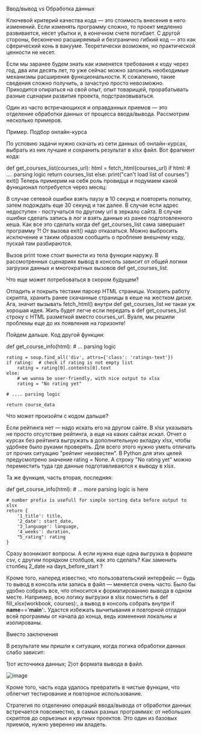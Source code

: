 Ввод/вывод vs Обработка данных


Ключевой критерий качества кода — это стоимость внесения в него изменений. 
Если изменять программу сложно, то проект медленно развивается, несет убытки 
и, в конечном счете погибает. С другой стороны, бесконечно расширяемый и 
безгранично гибкий код — это как сферический конь в вакууме. Теоретически 
возможен, но практической ценности не несет.

Если мы заранее будем знать как изменятся требования к коду через год, два или 
десять лет, то уже сейчас можно заложить необходимые механизмы расширения 
функциональности. К сожалению, такие сведения сложно получить, а зачастую 
просто невозможно. Приходится опираться на свой опыт, опыт товарищей, 
прорабатывать разные сценарии развития проекта, подстраховываться.

Один из часто встречающихся и оправданных приемов — это отделение обработки 
данных от процесса ввода/вывода. Рассмотрим несколько примеров.

Пример. Подбор онлайн-курса


По условию задачи нужно скачать из сети данных об онлайн-курсах, выбрать из 
них лучшие и сохранить результат в xlsx файл. Вот фрагмент кода:

def get_courses_list(courses_url):
    html = fetch_html(courses_url)
    if html:
        # .... parsing logic
        return courses_list
    else:
        print("can't load list of courses")
        exit()
Теперь примерим на себя роль провидца и подумаем какой функционал потребуется 
через месяц:

В случае сетевой ошибки взять паузу в 10 секунд и повторить попытку, затем 
подождать еще 30 секунд и так далее.
В случае если адрес недоступен - постучаться по другому url в зеркало сайта.
В случае ошибки сделать запись в лог и взять данные из ранее подготовленного 
кеша.
Как все это сделать когда def get_courses_list сама завершает программу ?! От 
вызова exit() надо отказаться. Можно выбросить исключение и таким образом 
сообщить о проблеме внешнему коду, пускай там разбираются.

Вызов print тоже стоит вынести из тела функции наружу. В рассмотренных 
сценариях вывод в консоль зависит от общей логики загрузки данных и 
многократных вызовов def get_courses_list.

Что еще может потребоваться в скором будущем?

Отладить и покрыть тестами парсер HTML страницы.
Ускорить работу скрипта, хранить ранее скачанные страницы в кеше на жестком 
диске.
Ага, значит вызывать fetch_html() внутри def get_courses_list не такая уж 
хорошая идея. Жить будет легче если передать в def get_courses_list строку с 
HTML разметкой вместо courses_url. Вуаля, мы решили проблемы еще до их 
появления на горизонте!

Пойдем дальше. Код другой функции:

def get_course_info(html):
    # ...  parsing logic

    rating = soup.find_all('div', attrs={'class': 'ratings-text'})
    if rating:  # check if rating is not empty list
        rating = rating[0].contents[0].text
    else:
        # we wanna be user-friendly, with nice output to xlsx
        rating = "No rating yet"

    # .... parsing logic

    return course_data
Что может произойти с кодом дальше?

Если рейтинга нет — надо искать его на другом сайте.
В xlsx указывать не просто отсутствие рейтинга, а еще на каких сайтах искал.
Отчет о курсах без рейтинга выгружать в дополнительную вкладку xlsx, чтобы 
удобнее было руками проверять.
Для всего этого нужно уметь отличать от прочих ситуацию "рейтинг неизвестен". 
В Python для этих целей предусмотрено значение rating = None. А строку "No 
rating yet" можно переместить туда где данные подготавливаются к выводу в xlsx.

Та же функция, часть вторая, последняя:

def get_course_info(html):
    # ... more parsing logic is here

    # number prefix is usefull for simple sorting data before output to xlsx
    return {
        '1_title': title,
        '2_date': start_date,
        '3_language': language,
        '4_weeks': duration,
        "5_rating": rating
    }
Сразу возникают вопросы. А если нужна еще одна выгрузка в формате csv, с 
другим порядком столбцов, как это сделать? Как заменить столбец 2_date на 
days_before_start ?

Кроме того, наперед известно, что пользовательский интерфейс — будь то вывод в 
консоль или запись в файл — меняется очень часто. Было бы удобно собрать все, 
что относится к форматированию вывода в одном месте. Например, всю логику 
выгрузки в xlsx поместить в def fill_xlsx(workbook, courses):, а вывод в 
консоль собрать внутри if __name__=='__main__':. Удастся избежать вычитывания 
и повторной отладки всей программы от начала до конца, ведь изменения локальны 
и изолированы.

Вместо заключения


В результате мы пришли к ситуации, когда логика обработки данных слабо зависит:

1)от источника данных;
2)от формата вывода в файл.

![image](https://dvmn.org/filer/canonical/1594117412/678/)

Кроме того, часть кода удалось превратить в чистые функции, что облегчит 
тестирование и повторное использование.

Стратегия по отделению операций ввода/вывода от обработки данных встречается 
повсеместно, в самых разных программах: от небольших скриптов до серьезных и 
крупных проектов. Это один из базовых приемов, нужно уверенно им владеть.

